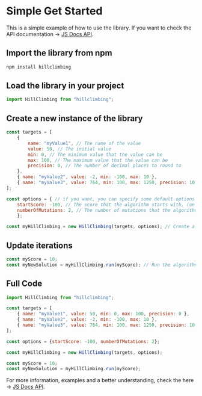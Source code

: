 # Simple Get Started

This is a simple example of how to use the library. If you want to check the API documentation -> [JS Docs API](https://201flaviosilva-labs.github.io/HillClimbing.js/).

## Import the library from npm

```sh
npm install hillclimbing
```

## Load the library in your project

```js
import HillClimbing from "hillclimbing";
```

## Create a new instance of the library

```js
const targets = [
	{
		name: "myValue1", // The name of the value
		value: 50, // The initial value
		min: 0, // The minimum value that the value can be
		max: 100, // The maximum value that the value can be
		precision: 0, // The number of decimal places to round to
	},
	{ name: "myValue2", value: -2, min: -100, max: 10 },
	{ name: "myValue3", value: 764, min: 100, max: 1250, precision: 10 },
];

const options = { // if you want, you can specify some default options
	startScore: -100, // The score that the algorithm starts with, (on reset it will be set to this value)
	numberOfMutations: 2, // The number of mutations that the algorithm will run every iteration
	};

const myHillClimbing = new HillClimbing(targets, options); // Create a new instance and pass the initial data (targets)
```

## Update iterations
```js
const myScore = 10;
const myNewSolution = myHillClimbing.run(myScore); // Run the algorithm and get the new solution based on the score
```

## Full Code

```js
import HillClimbing from "hillclimbing";

const targets = [
	{ name: "myValue1", value: 50, min: 0, max: 100, precision: 0 },
	{ name: "myValue2", value: -2, min: -100, max: 10 },
	{ name: "myValue3", value: 764, min: 100, max: 1250, precision: 10 },
];

const options = {startScore: -100, numberOfMutations: 2};

const myHillClimbing = new HillClimbing(targets, options);

const myScore = 10;
const myNewSolution = myHillClimbing.run(myScore);
```

For more information, examples and a better understanding, check the here -> [JS Docs API](https://201flaviosilva-labs.github.io/HillClimbing.js/).
